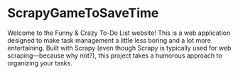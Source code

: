 # ScrapyGameToSaveTime
Welcome to the Funny & Crazy To-Do List website! This is a web application designed to make task management a little less boring and a lot more entertaining. Built with Scrapy (even though Scrapy is typically used for web scraping—because why not?), this project takes a humorous approach to organizing your tasks.
